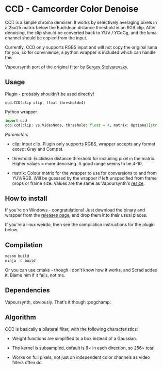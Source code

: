 ﻿# CCD - Camcorder Color Denoise

CCD is a simple chroma denoiser. It works by selectively averaging pixels in a 25x25 matrix below
the Euclidean distance threshold in an RGB clip. After denoising, the clip should be converted back
to YUV / YCoCg, and the luma channel should be copied from the input.

Currently, CCD only supports RGBS input and will not copy the original luma for you, so for
convinience, a python wrapper is included which can handle this.

Vapoursynth port of the original filter by [Sergey Stolyarevsky](https://web.archive.org/web/20210116182527/http://acobw.narod.ru/).

## Usage

Plugin - probably shouldn't be used directly!
```
ccd.CCD(clip clip, float threshold=4)
```
Python wrapper
```py
import ccd
ccd.ccd(clip: vs.VideoNode, threshold: float = 4, matrix: Optional[str] = None)
```
_Parameters_

- clip: Input clip. Plugin only supports RGBS, wrapper accepts any format except Gray and Compat.

- threshold: Euclidean distance threshold for including pixel in the matrix. Higher values = more denoising. A good range seems to be 4-10.

- matrix: Colour matrix for the wrapper to use for conversions to and from YUV/RGB. Will be guessed by the wrapper if left unspecified from frame props or frame size. Values are the same as Vapoursynth's [resize](http://www.vapoursynth.com/doc/functions/resize.html).


## How to install

If you're on Windows - congratulations! Just download the binary and wrapper from the
[releases page](https://github.com/End-of-Eternity/vs-ccd/releases), and drop them into their
usual places.

If you're a linux weirdo, then see the compilation instructions for the plugin below.

## Compilation

```sh
meson build
ninja -C build
```

Or you can use cmake - though I don't know how it works, and Scrad added it. Blame him if it fails, not me.

## Dependencies

Vapoursynth, obviously. That's it though :pogchamp:

## Algorithm

CCD is basically a bilateral filter, with the following characteristics:

- Weight functions are simplified to a box instead of a Gaussian.

- The kernel is subsampled, default is 8× in each direction, so 256× total.

- Works on full pixels, not just on independent color channels as video filters often do.

